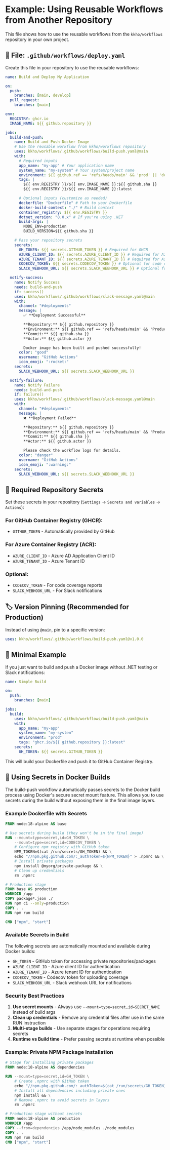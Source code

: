 # Example: Using Reusable Workflows from Another Repository

This file shows how to use the reusable workflows from the `kkho/workflows` repository in your own project.

## 📁 File: `.github/workflows/deploy.yaml`

Create this file in your repository to use the reusable workflows:

```yaml
name: Build and Deploy My Application

on:
  push:
    branches: [main, develop]
  pull_request:
    branches: [main]

env:
  REGISTRY: ghcr.io
  IMAGE_NAME: ${{ github.repository }}

jobs:
  build-and-push:
    name: Build and Push Docker Image
    # Use the reusable workflow from kkho/workflows repository
    uses: kkho/workflows/.github/workflows/build-push.yaml@main
    with:
      # Required inputs
      app_name: "my-app" # Your application name
      system_name: "my-system" # Your system/project name
      environment: ${{ github.ref == 'refs/heads/main' && 'prod' || 'dev' }}
      tags: |
        ${{ env.REGISTRY }}/${{ env.IMAGE_NAME }}:${{ github.sha }}
        ${{ env.REGISTRY }}/${{ env.IMAGE_NAME }}:latest

      # Optional inputs (customize as needed)
      dockerfile: "Dockerfile" # Path to your Dockerfile
      docker-build-context: "./" # Build context
      container_registry: ${{ env.REGISTRY }}
      dotnet_version: "8.0.x" # If you're using .NET
      build-args: |
        NODE_ENV=production
        BUILD_VERSION=${{ github.sha }}

    # Pass your repository secrets
    secrets:
      GH_TOKEN: ${{ secrets.GITHUB_TOKEN }} # Required for GHCR
      AZURE_CLIENT_ID: ${{ secrets.AZURE_CLIENT_ID }} # Required for Azure ACR
      AZURE_TENANT_ID: ${{ secrets.AZURE_TENANT_ID }} # Required for Azure ACR
      CODECOV_TOKEN: ${{ secrets.CODECOV_TOKEN }} # Optional for code coverage
      SLACK_WEBHOOK_URL: ${{ secrets.SLACK_WEBHOOK_URL }} # Optional for notifications

  notify-success:
    name: Notify Success
    needs: build-and-push
    if: success()
    uses: kkho/workflows/.github/workflows/slack-message.yaml@main
    with:
      channel: "#deployments"
      message: |
        ✅ **Deployment Successful**

        **Repository:** ${{ github.repository }}
        **Environment:** ${{ github.ref == 'refs/heads/main' && 'Production' || 'Development' }}
        **Commit:** ${{ github.sha }}
        **Actor:** ${{ github.actor }}

        Docker image has been built and pushed successfully!
      color: "good"
      username: "GitHub Actions"
      icon_emoji: ":rocket:"
    secrets:
      SLACK_WEBHOOK_URL: ${{ secrets.SLACK_WEBHOOK_URL }}

  notify-failure:
    name: Notify Failure
    needs: build-and-push
    if: failure()
    uses: kkho/workflows/.github/workflows/slack-message.yaml@main
    with:
      channel: "#deployments"
      message: |
        ❌ **Deployment Failed**

        **Repository:** ${{ github.repository }}
        **Environment:** ${{ github.ref == 'refs/heads/main' && 'Production' || 'Development' }}
        **Commit:** ${{ github.sha }}
        **Actor:** ${{ github.actor }}

        Please check the workflow logs for details.
      color: "danger"
      username: "GitHub Actions"
      icon_emoji: ":warning:"
    secrets:
      SLACK_WEBHOOK_URL: ${{ secrets.SLACK_WEBHOOK_URL }}
```

## 🔐 Required Repository Secrets

Set these secrets in your repository (`Settings` → `Secrets and variables` → `Actions`):

### For GitHub Container Registry (GHCR):

- `GITHUB_TOKEN` - Automatically provided by GitHub

### For Azure Container Registry (ACR):

- `AZURE_CLIENT_ID` - Azure AD Application Client ID
- `AZURE_TENANT_ID` - Azure Tenant ID

### Optional:

- `CODECOV_TOKEN` - For code coverage reports
- `SLACK_WEBHOOK_URL` - For Slack notifications

## 🏷️ Version Pinning (Recommended for Production)

Instead of using `@main`, pin to a specific version:

```yaml
uses: kkho/workflows/.github/workflows/build-push.yaml@v1.0.0
```

## 🎯 Minimal Example

If you just want to build and push a Docker image without .NET testing or Slack notifications:

```yaml
name: Simple Build

on:
  push:
    branches: [main]

jobs:
  build:
    uses: kkho/workflows/.github/workflows/build-push.yaml@main
    with:
      app_name: "my-app"
      system_name: "my-system"
      environment: "prod"
      tags: "ghcr.io/${{ github.repository }}:latest"
    secrets:
      GH_TOKEN: ${{ secrets.GITHUB_TOKEN }}
```

This will build your Dockerfile and push it to GitHub Container Registry.

## 🔐 Using Secrets in Docker Builds

The build-push workflow automatically passes secrets to the Docker build process using Docker's secure secret mount feature. This allows you to use secrets during the build without exposing them in the final image layers.

### Example Dockerfile with Secrets

```dockerfile
FROM node:18-alpine AS base

# Use secrets during build (they won't be in the final image)
RUN --mount=type=secret,id=GH_TOKEN \
    --mount=type=secret,id=CODECOV_TOKEN \
    # Configure npm registry with GitHub token
    NPM_TOKEN=$(cat /run/secrets/GH_TOKEN) && \
    echo "//npm.pkg.github.com/:_authToken=${NPM_TOKEN}" > .npmrc && \
    # Install private packages
    npm install @myorg/private-package && \
    # Clean up credentials
    rm .npmrc

# Production stage
FROM base AS production
WORKDIR /app
COPY package*.json ./
RUN npm ci --only=production
COPY . .
RUN npm run build

CMD ["npm", "start"]
```

### Available Secrets in Build

The following secrets are automatically mounted and available during Docker builds:

- `GH_TOKEN` - GitHub token for accessing private repositories/packages
- `AZURE_CLIENT_ID` - Azure client ID for authentication
- `AZURE_TENANT_ID` - Azure tenant ID for authentication  
- `CODECOV_TOKEN` - Codecov token for uploading coverage
- `SLACK_WEBHOOK_URL` - Slack webhook URL for notifications

### Security Best Practices

1. **Use secret mounts** - Always use `--mount=type=secret,id=SECRET_NAME` instead of build args
2. **Clean up credentials** - Remove any credential files after use in the same RUN instruction
3. **Multi-stage builds** - Use separate stages for operations requiring secrets
4. **Runtime vs Build time** - Prefer passing secrets at runtime when possible

### Example: Private NPM Package Installation

```dockerfile
# Stage for installing private packages
FROM node:18-alpine AS dependencies

RUN --mount=type=secret,id=GH_TOKEN \
    # Create .npmrc with GitHub token
    echo "//npm.pkg.github.com/:_authToken=$(cat /run/secrets/GH_TOKEN)" > .npmrc && \
    # Install all dependencies including private ones
    npm install && \
    # Remove .npmrc to avoid secrets in layers
    rm .npmrc

# Production stage without secrets
FROM node:18-alpine AS production
WORKDIR /app
COPY --from=dependencies /app/node_modules ./node_modules
COPY . .
RUN npm run build
CMD ["npm", "start"]
```
